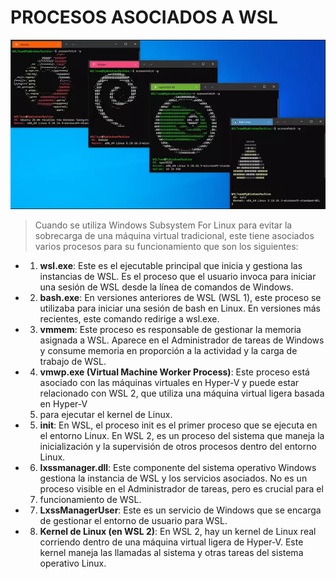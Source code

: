 # PROCESOS ASOCIADOS A WSL

<img src="img/procesos.PNG" alt="procesos" width="1000px">

> Cuando se utiliza Windows Subsystem For Linux para evitar la sobrecarga de una máquina virtual tradicional, este tiene asociados varios procesos para su funcionamiento que son los siguientes:

* 1. **wsl.exe**: Este es el ejecutable principal que inicia y gestiona las instancias de WSL. Es el proceso que el usuario invoca para iniciar una sesión de WSL desde la línea de comandos de Windows.

* 2. **bash.exe**: En versiones anteriores de WSL (WSL 1), este proceso se utilizaba para iniciar una sesión de bash en Linux. En versiones más recientes, este comando redirige a wsl.exe.

* 3. **vmmem**: Este proceso es responsable de gestionar la memoria asignada a WSL. Aparece en el Administrador de tareas de Windows y consume memoria en proporción a la actividad y la carga de trabajo de WSL.

* 4. **vmwp.exe (Virtual Machine Worker Process)**: Este proceso está asociado con las máquinas virtuales en Hyper-V y puede estar relacionado con WSL 2, que utiliza una máquina virtual ligera basada en Hyper-V
  5. para ejecutar el kernel de Linux.

* 5. **init**: En WSL, el proceso init es el primer proceso que se ejecuta en el entorno Linux. En WSL 2, es un proceso del sistema que maneja la inicialización y la supervisión de otros procesos dentro del entorno Linux.

* 6. **lxssmanager.dll**: Este componente del sistema operativo Windows gestiona la instancia de WSL y los servicios asociados. No es un proceso visible en el Administrador de tareas, pero es crucial para el
  7. funcionamiento de WSL.

* 7. **LxssManagerUser**: Este es un servicio de Windows que se encarga de gestionar el entorno de usuario para WSL.

* 8. **Kernel de Linux (en WSL 2)**: En WSL 2, hay un kernel de Linux real corriendo dentro de una máquina virtual ligera de Hyper-V. Este kernel maneja las llamadas al sistema y otras tareas del sistema operativo Linux.
